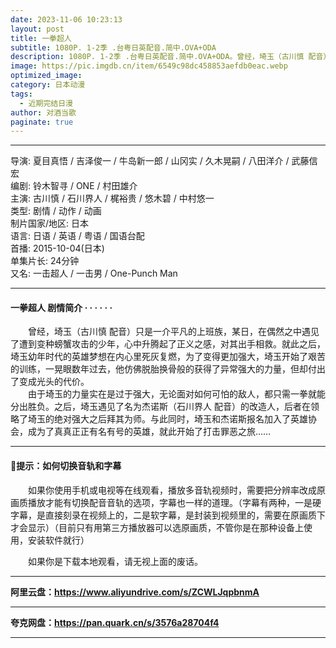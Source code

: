 ```yaml
---
date: 2023-11-06 10:23:13
layout: post
title: 一拳超人
subtitle: 1080P. 1-2季 .台粤日英配音.简中.OVA+ODA
description: 1080P. 1-2季 .台粤日英配音.简中.OVA+ODA。曾经，埼玉（古川慎 配音）只是一介平凡的上班族，某日，在偶然之中遇见了遭到变种螃蟹攻击的少年，心中升腾起了正义之感，对其出手相救。就此之后，埼玉幼年时代的英雄梦想在内心里死灰复燃，为了变得更加强大，埼玉开始了艰苦的训练...
image: https://pic.imgdb.cn/item/6549c98dc458853aefdb0eac.webp
optimized_image: 
category: 日本动漫
tags:
  - 近期完结日漫
author: 对酒当歌
paginate: true
---
```


---

导演: 夏目真悟 / 吉泽俊一 / 牛岛新一郎 / 山冈实 / 久木晃嗣 / 八田洋介 / 武藤信宏  
编剧: 铃木智寻 / ONE / 村田雄介  
主演: 古川慎 / 石川界人 / 梶裕贵 / 悠木碧 / 中村悠一  
类型: 剧情 / 动作 / 动画  
制片国家/地区: 日本  
语言: 日语 / 英语 /  粤语  /  国语台配  
首播: 2015-10-04(日本)  
单集片长: 24分钟  
又名: 一击超人 / 一击男 / One-Punch Man  

---

#### 一拳超人 剧情简介 · · · · · ·

　　曾经，埼玉（古川慎 配音）只是一介平凡的上班族，某日，在偶然之中遇见了遭到变种螃蟹攻击的少年，心中升腾起了正义之感，对其出手相救。就此之后，埼玉幼年时代的英雄梦想在内心里死灰复燃，为了变得更加强大，埼玉开始了艰苦的训练，一晃眼数年过去，他仿佛脱胎换骨般的获得了异常强大的力量，但却付出了变成光头的代价。  
　　由于埼玉的力量实在是过于强大，无论面对如何可怕的敌人，都只需一拳就能分出胜负。之后，埼玉遇见了名为杰诺斯（石川界人 配音）的改造人，后者在领略了埼玉的绝对强大之后拜其为师。与此同时，埼玉和杰诺斯报名加入了英雄协会，成为了真真正正有名有号的英雄，就此开始了打击罪恶之旅……

---

#### 🔔提示：如何切换音轨和字幕

　　如果你使用手机或电视等在线观看，播放多音轨视频时，需要把分辨率改成原画质播放才能有切换配音音轨的选项，字幕也一样的道理。（字幕有两种，一是硬字幕，是直接刻录在视频上的，二是软字幕，是封装到视频里的，需要在原画质下才会显示）（目前只有用第三方播放器可以选原画质，不管你是在那种设备上使用，安装软件就行）

　　如果你是下载本地观看，请无视上面的废话。

---

**阿里云盘：<https://www.aliyundrive.com/s/ZCWLJqpbnmA>**

---

**夸克网盘：<https://pan.quark.cn/s/3576a28704f4>**

---
